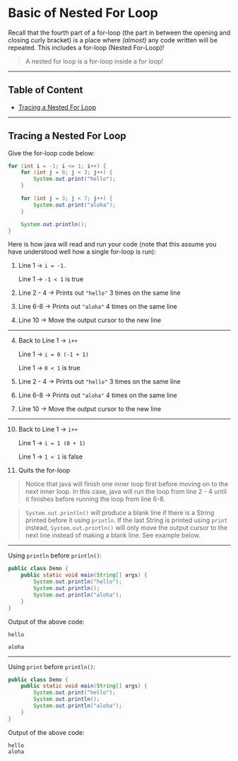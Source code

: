# Basic of Nested For Loop

Recall that the fourth part of a for-loop (the part in between the opening and closing curly bracket) is a place where _(almost)_ any code written will be repeated. This includes a for-loop (Nested For-Loop)!

> A nested for loop is a for-loop inside a for loop!

---

## Table of Content

- [Tracing a Nested For Loop](#tracing-a-nested-for-loop)

---

## Tracing a Nested For Loop

Give the for-loop code below:

```java
for (int i = -1; i <= 1; i++) {
    for (int j = 0; j < 3; j++) {
        System.out.print("hello");
    }

    for (int j = 3; j < 7; j++) {
        System.out.print("aloha");
    }

    System.out.println();
}
```

Here is how java will read and run your code (note that this assume you have understood well how a single for-loop is run):

1. Line 1 -> `i = -1`.

   Line 1 -> `-1 < 1` is true

2. Line 2 - 4 -> Prints out `"hello"` 3 times on the same line
3. Line 6-8 -> Prints out `"aloha"` 4 times on the same line
4. Line 10 -> Move the output cursor to the new line

---

4. Back to Line 1 -> `i++`

   Line 1 -> `i = 0 (-1 + 1)`

   Line 1 -> `0 < 1` is true

5. Line 2 - 4 -> Prints out `"hello"` 3 times on the same line
6. Line 6-8 -> Prints out `"aloha"` 4 times on the same line
7. Line 10 -> Move the output cursor to the new line

---

10. Back to Line 1 -> `i++`

    Line 1 -> `i = 1 (0 + 1)`

    Line 1 -> `1 < 1` is false

11. Quits the for-loop

> Notice that java will finish one inner loop first before moving on to the next inner loop. In this case, java will run the loop from line 2 - 4 until it finishes before running the loop from line 6-8.

> `System.out.println()` will produce a blank line if there is a String printed before it using `println`. If the last String is printed using `print` instead, `System.out.println()` will only move the output cursor to the next line instead of making a blank line. See example below.

---

Using `println` before `println()`:

```java
public class Demo {
    public static void main(String[] args) {
        System.out.println("hello");
        System.out.println();
        System.out.println("aloha");
    }
}
```

Output of the above code:

```
hello

aloha
```

---

Using `print` before `println()`:

```java
public class Demo {
    public static void main(String[] args) {
        System.out.print("hello");
        System.out.println();
        System.out.println("aloha");
    }
}
```

Output of the above code:

```
hello
aloha
```
